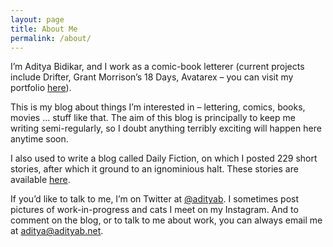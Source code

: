 ```yaml
---
layout: page
title: About Me
permalink: /about/
---
```


I’m Aditya Bidikar, and I work as a comic-book letterer (current projects include Drifter, Grant Morrison’s 18 Days, Avatarex – you can visit my portfolio [here]()).

This is my blog about things I’m interested in – lettering, comics, books, movies … stuff like that. The aim of this blog is principally to keep me writing semi-regularly, so I doubt anything terribly exciting will happen here anytime soon.

I also used to write a blog called Daily Fiction, on which I posted 229 short stories, after which it ground to an ignominious halt. These stories are available [here]().

If you’d like to talk to me, I’m on Twitter at [@adityab](https://twitter.com/adityab). I sometimes post pictures of work-in-progress and cats I meet on my Instagram. And to comment on the blog, or to talk to me about work, you can always email me at [aditya@adityab.net](mailto:aditya@adityab.net).
